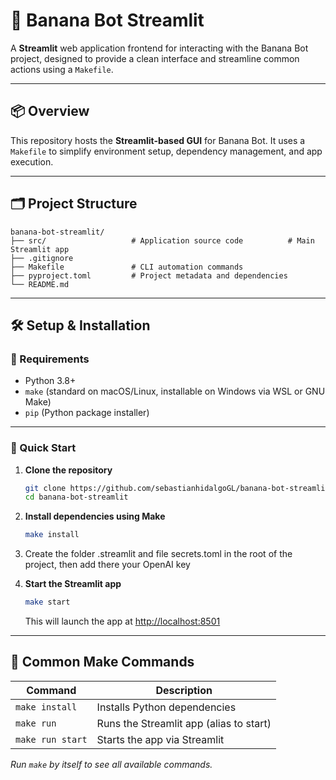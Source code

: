 # 🍌 Banana Bot Streamlit

A **Streamlit** web application frontend for interacting with the Banana Bot project, designed to provide a clean interface and streamline common actions using a `Makefile`.

---

## 📦 Overview

This repository hosts the **Streamlit-based GUI** for Banana Bot. It uses a `Makefile` to simplify environment setup, dependency management, and app execution.

---

## 🗂️ Project Structure

```
banana-bot-streamlit/
├── src/                   # Application source code          # Main Streamlit app
├── .gitignore
├── Makefile               # CLI automation commands
├── pyproject.toml         # Project metadata and dependencies
└── README.md
```

---

## 🛠️ Setup & Installation

### 🧰 Requirements

- Python 3.8+
- `make` (standard on macOS/Linux, installable on Windows via WSL or GNU Make)
- `pip` (Python package installer)

---

### 🚀 Quick Start

1. **Clone the repository**

   ```bash
   git clone https://github.com/sebastianhidalgoGL/banana-bot-streamlit.git
   cd banana-bot-streamlit
   ```

2. **Install dependencies using Make**

   ```bash
   make install
   ```

3. Create the folder .streamlit and file secrets.toml in the root of the project,  then add there your OpenAI key

4. **Start the Streamlit app**

   ```bash
   make start
   ```

   This will launch the app at [http://localhost:8501](http://localhost:8501)

---

## 🧪 Common Make Commands

| Command        | Description                                 |
|----------------|---------------------------------------------|
| `make install` | Installs Python dependencies                |
| `make run`     | Runs the Streamlit app (alias to start)     |
| `make run start`   | Starts the app via Streamlit                |

*Run `make` by itself to see all available commands.*

